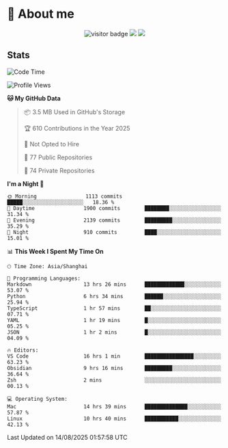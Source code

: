 <!-- ![](https://youpai.roccoshi.top/img/20200804214216.png) -->

# 🧐 About me
 
<p align="center">
<img src="https://visitor-badge.laobi.icu/badge?page_id=Lincest.Lincest&title=hits" alt="visitor badge"/>
<a href="mailto:imroccoshi@gmail.com"><img src="https://img.shields.io/badge/gmail-imroccoshi%40gmail.com-red"></a>
<a href="https://blog.roccoshi.top"><img src="https://img.shields.io/badge/blog-roccoshi-green"></a>
</p>

## Stats

<!--START_SECTION:waka-->
![Code Time](http://img.shields.io/badge/Code%20Time-2%2C648%20hrs%2015%20mins-blue)

![Profile Views](http://img.shields.io/badge/Profile%20Views-0-blue)

**🐱 My GitHub Data** 

> 📦 3.5 MB Used in GitHub's Storage 
 > 
> 🏆 610 Contributions in the Year 2025
 > 
> 🚫 Not Opted to Hire
 > 
> 📜 77 Public Repositories 
 > 
> 🔑 74 Private Repositories 
 > 
**I'm a Night 🦉** 

```text
🌞 Morning                1113 commits        █████░░░░░░░░░░░░░░░░░░░░   18.36 % 
🌆 Daytime                1900 commits        ████████░░░░░░░░░░░░░░░░░   31.34 % 
🌃 Evening                2139 commits        █████████░░░░░░░░░░░░░░░░   35.29 % 
🌙 Night                  910 commits         ████░░░░░░░░░░░░░░░░░░░░░   15.01 % 
```


📊 **This Week I Spent My Time On** 

```text
🕑︎ Time Zone: Asia/Shanghai

💬 Programming Languages: 
Markdown                 13 hrs 26 mins      █████████████░░░░░░░░░░░░   53.07 % 
Python                   6 hrs 34 mins       ██████░░░░░░░░░░░░░░░░░░░   25.94 % 
TypeScript               1 hr 57 mins        ██░░░░░░░░░░░░░░░░░░░░░░░   07.71 % 
YAML                     1 hr 19 mins        █░░░░░░░░░░░░░░░░░░░░░░░░   05.25 % 
JSON                     1 hr 2 mins         █░░░░░░░░░░░░░░░░░░░░░░░░   04.09 % 

🔥 Editors: 
VS Code                  16 hrs 1 min        ████████████████░░░░░░░░░   63.23 % 
Obsidian                 9 hrs 16 mins       █████████░░░░░░░░░░░░░░░░   36.64 % 
Zsh                      2 mins              ░░░░░░░░░░░░░░░░░░░░░░░░░   00.13 % 

💻 Operating System: 
Mac                      14 hrs 39 mins      ██████████████░░░░░░░░░░░   57.87 % 
Linux                    10 hrs 40 mins      ███████████░░░░░░░░░░░░░░   42.13 % 
```


 Last Updated on 14/08/2025 01:57:58 UTC
<!--END_SECTION:waka-->


